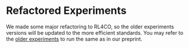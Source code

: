 # Refactored Experiments

We made some major refactoring to RL4CO, so the older experiments versions will be updated to the more efficient standards. You may refer to the [older experiments](archive/README.md) to run the same as in our preprint.